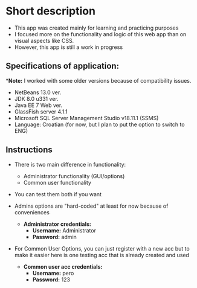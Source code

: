 # Short description

 * This app was created mainly for learning and practicing purposes
 * I focused more on the functionality and logic of this web app than on visual aspects like CSS.
 * However, this app is still a work in progress


## Specifications of application:
 
 ***Note:** I worked with some older versions because of compatibility issues.
* NetBeans 13.0 ver.
* JDK 8.0 u331 ver.
* Java EE 7 Web ver.
* GlassFish server 4.1.1
* Microsoft SQL Server Management Studio v18.11.1 (SSMS) 
* Language: Croatian (for now, but I plan to put the option to switch to ENG)
 

## Instructions

* There is two main difference in functionality: 
  * Administrator functionality (GUI/options)
  * Common user functionality
                                              
* You can test them both if you want
* Admins options are "hard-coded" at least for now because of conveniences
  * **Administrator credentials:**
    * **Username:** Administrator
    * **Password:** admin
    
* For Common User Options, you can just register with a new acc but to make it easier here is one testing acc that is already created and used
  * **Common user acc credentials:**
    * **Username:** pero
    * **Password:** 123
   
   
   
   
   
